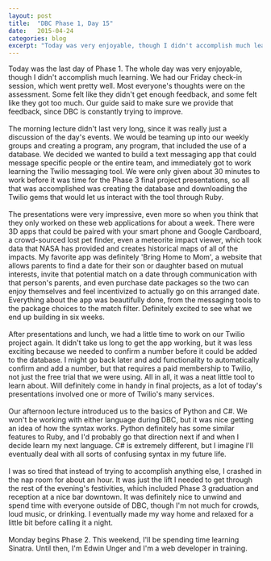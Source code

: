 ```yaml
---
layout: post
title:  "DBC Phase 1, Day 15"
date:   2015-04-24
categories: blog
excerpt: "Today was very enjoyable, though I didn't accomplish much learning. We had our Friday check-in session, which went pretty well. Most everyone's thoughts were on the assessment. Some felt like they didn't get enough feedback, and some felt like they got too much. Our guide said to make sure we provide that feedback, since DBC is constantly trying to improve. The morning lecture didn't last very long, since it was really just a discussion of the day's events. We would be teaming up into our weekly groups and creating a program, any program, that included the use of a database. We decided we wanted to build a text messaging app that could message specific people or the entire team, and immediately got to work learning the Twilio messaging tool. We were only given about 30 minutes to work before it was time for the Phase 3 final project presentations, so all that was accomplished was creating the database and downloading the Twilio gems that would let us interact with the tool through Ruby."
---
```


Today was the last day of Phase 1. The whole day was very enjoyable, though I didn't accomplish much learning. We had our Friday check-in session, which went pretty well. Most everyone's thoughts were on the assessment. Some felt like they didn't get enough feedback, and some felt like they got too much. Our guide said to make sure we provide that feedback, since DBC is constantly trying to improve.
<br>
<br>
The morning lecture didn't last very long, since it was really just a discussion of the day's events. We would be teaming up into our weekly groups and creating a program, any program, that included the use of a database. We decided we wanted to build a text messaging app that could message specific people or the entire team, and immediately got to work learning the Twilio messaging tool. We were only given about 30 minutes to work before it was time for the Phase 3 final project presentations, so all that was accomplished was creating the database and downloading the Twilio gems that would let us interact with the tool through Ruby.
<br>
<br>
The presentations were very impressive, even more so when you think that they only worked on these web applications for about a week. There were 3D apps that could be paired with your smart phone and Google Cardboard, a crowd-sourced lost pet finder, even a meteorite impact viewer, which took data that NASA has provided and creates historical maps of all of the impacts. My favorite app was definitely 'Bring Home to Mom', a website that allows parents to find a date for their son or daughter based on mutual interests, invite that potential match on a date through communication with that person's parents, and even purchase date packages so the two can enjoy themselves and feel incentivized to actually go on this arranged date. Everything about the app was beautifully done, from the messaging tools to the package choices to the match filter. Definitely excited to see what we end up building in six weeks.
<br>
<br>
After presentations and lunch, we had a little time to work on our Twilio project again. It didn't take us long to get the app working, but it was less exciting because we needed to confirm a number before it could be added to the database. I might go back later and add functionality to automatically confirm and add a number, but that requires a paid membership to Twilio, not just the free trial that we were using. All in all, it was a neat little tool to learn about. Will definitely come in handy in final projects, as a lot of today's presentations involved one or more of Twilio's many services.
<br>
<br>
Our afternoon lecture introduced us to the basics of Python and C#. We won't be working with either language during DBC, but it was nice getting an idea of how the syntax works. Python definitely has some similar features to Ruby, and I'd probably go that direction next if and when I decide learn my next language. C# is extremely different, but I imagine I'll eventually deal with all sorts of confusing syntax in my future life.
<br>
<br>
I was so tired that instead of trying to accomplish anything else, I crashed in the nap room for about an hour. It was just the lift I needed to get through the rest of the evening's festivities, which included Phase 3 graduation and reception at a nice bar downtown. It was definitely nice to unwind and spend time with everyone outside of DBC, though I'm not much for crowds, loud music, or drinking. I eventually made my way home and relaxed for a little bit before calling it a night.
<br>
<br>
Monday begins Phase 2. This weekend, I'll be spending time learning Sinatra. Until then, I'm Edwin Unger and I'm a web developer in training.